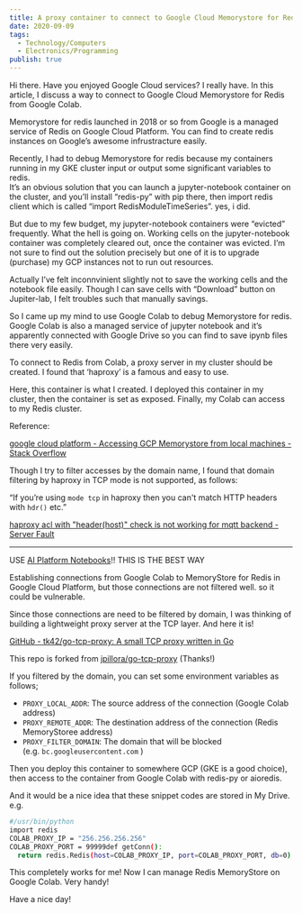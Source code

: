 ```yaml
---
title: A proxy container to connect to Google Cloud Memorystore for Redis from Google Colab
date: 2020-09-09
tags:
  - Technology/Computers
  - Electronics/Programming
publish: true
---
```

Hi there. Have you enjoyed Google Cloud services? I really have. In this article, I discuss a way to connect to Google Cloud Memorystore for Redis from Google Colab.

Memorystore for redis launched in 2018 or so from Google is a managed service of Redis on Google Cloud Platform. You can find to create redis instances on Google’s awesome infrustracture easily.

Recently, I had to debug Memorystore for redis because my containers running in my GKE cluster input or output some significant variables to redis.  
It’s an obvious solution that you can launch a jupyter-notebook container on the cluster, and you’ll install “redis-py” with pip there, then import redis client which is called “import RedisModuleTimeSeries”. yes, i did.

But due to my few budget, my jupyter-notebook containers were “evicted” frequently. What the hell is going on. Working cells on the jupyter-notebook container was completely cleared out, once the container was evicted. I’m not sure to find out the solution precisely but one of it is to upgrade (purchase) my GCP instances not to run out resources.

Actually I’ve felt inconnvinient slightly not to save the working cells and the notebook file easily. Though I can save cells with “Download” button on Jupiter-lab, I felt troubles such that manually savings.

So I came up my mind to use Google Colab to debug Memorystore for redis. Google Colab is also a managed service of jupyter notebook and it’s apparently connected with Google Drive so you can find to save ipynb files there very easily.

To connect to Redis from Colab, a proxy server in my cluster should be created. I found that ‘haproxy’ is a famous and easy to use.

Here, this container is what I created. I deployed this container in my cluster, then the container is set as exposed. Finally, my Colab can access to my Redis cluster.

Reference: 

[google cloud platform - Accessing GCP Memorystore from local machines - Stack Overflow](https://stackoverflow.com/questions/50281492/accessing-gcp-memorystore-from-local-machines?source=post_page-----f660bb32012d--------------------------------)

Though I try to filter accesses by the domain name, I found that domain filtering by haproxy in TCP mode is not supported, as follows:

“If you’re using `mode tcp` in haproxy then you can't match HTTP headers with `hdr()` etc.”

[haproxy acl with "header(host)" check is not working for mqtt backend - Server Fault](https://serverfault.com/questions/962112/haproxy-acl-with-headerhost-check-is-not-working-for-mqtt-backend?source=post_page-----f660bb32012d--------------------------------)

----

USE [AI Platform Notebooks](https://cloud.google.com/ai-platform-notebooks)!! THIS IS THE BEST WAY

Establishing connections from Google Colab to MemoryStore for Redis in Google Cloud Platform, but those connections are not filtered well. so it could be vulnerable.

Since those connections are need to be filtered by domain, I was thinking of building a lightweight proxy server at the TCP layer. And here it is!

[GitHub - tk42/go-tcp-proxy: A small TCP proxy written in Go](https://github.com/tk42/go-tcp-proxy?source=post_page-----5076d6eb443d--------------------------------)

This repo is forked from [jpillora/go-tcp-proxy](https://github.com/jpillora/go-tcp-proxy) (Thanks!)

If you filtered by the domain, you can set some environment variables as follows;

- `PROXY_LOCAL_ADDR`: The source address of the connection (Google Colab address)
- `PROXY_REMOTE_ADDR`: The destination address of the connection (Redis MemoryStoree address)
- `PROXY_FILTER_DOMAIN`: The domain that will be blocked (e.g. `bc.googleusercontent.com` )

Then you deploy this container to somewhere GCP (GKE is a good choice), then access to the container from Google Colab with redis-py or aioredis.

And it would be a nice idea that these snippet codes are stored in My Drive. e.g.

```bash
#/usr/bin/python  
import redis  
COLAB_PROXY_IP = "256.256.256.256"  
COLAB_PROXY_PORT = 99999def getConn():  
  return redis.Redis(host=COLAB_PROXY_IP, port=COLAB_PROXY_PORT, db=0)
```

This completely works for me! Now I can manage Redis MemoryStore on Google Colab. Very handy!

Have a nice day!
